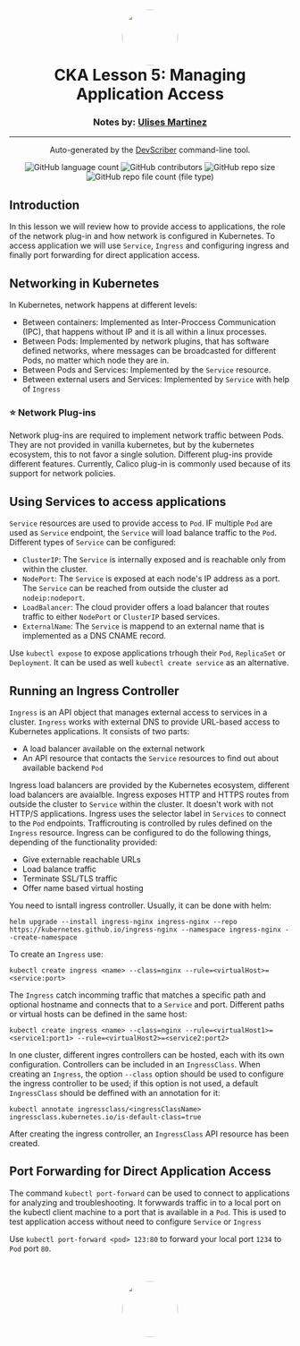 <h1 align="center" style="border-bottom: none">
    <a href="https://github.com/mx-ulises/certification-prep-cka-ckad" target="_blank">
        <img alt="" src="https://github.com/mx-ulises/certification-prep-cka-ckad/blob/main/assets/notes-logo.png?raw=true" style="border-radius: 50%; height: 100px;">
    </a>
    <br>
    CKA Lesson 5: Managing Application Access
</h1>
<h3 align="center" style="border-bottom: none">
    Notes by: <a href="https://github.com/mx-ulises" target="_blank">Ulises Martinez</a>
</h3>
<hr />

<p align="center">
    Auto-generated by the <a href="https://github.com/WhitneyLampkin/devscriber" target="_blank">DevScriber</a> command-line tool.
</p>

<div align="center">

![GitHub language count](https://img.shields.io/github/languages/count/mx-ulises/certification-prep-cka-ckad?label=Languages)
![GitHub contributors](https://img.shields.io/github/contributors/mx-ulises/certification-prep-cka-ckad?label=Contributors&color=yellow)
![GitHub repo size](https://img.shields.io/github/repo-size/mx-ulises/certification-prep-cka-ckad?label=Repo%20Size&color=teal)
![GitHub repo file count (file type)](https://img.shields.io/github/directory-file-count/mx-ulises/certification-prep-cka-ckad?label=Files&color=purple)

</div>

## Introduction

In this lesson we will review how to provide access to applications, the role of the network plug-in and how network is configured in Kubernetes. To access application we will use `Service`, `Ingress` and configuring ingress and finally port forwarding for direct application access.

## Networking in Kubernetes

In Kubernetes, network happens at different levels:

 - Between containers: Implemented as Inter-Proccess Communication (IPC), that happens without IP and it is all within a linux processes.
 - Between Pods: Implemented by network plugins, that has software defined networks, where messages can be broadcasted for different Pods, no matter which node they are in.
 - Between Pods and Services: Implemented by the `Service` resource.
 - Between external users and Services: Implemented by `Service` with help of `Ingress`

### ⭐ Network Plug-ins

Network plug-ins are required to implement network traffic between Pods. They are not provided in vanilla kubernetes, but by the kubernetes ecosystem, this to not favor a single solution. Different plug-ins provide different features. Currently, Calico plug-in is commonly used because of its support for network policies.

## Using Services to access applications

`Service` resources are used to provide access to `Pod`. IF multiple `Pod` are used as `Service` endpoint, the `Service` will load balance traffic to the `Pod`. Different types of `Service` can be configured:

 - `ClusterIP`: The `Service` is internally exposed and is reachable only from within the cluster.
 - `NodePort`: The `Service` is exposed at each node's IP address as a port. The `Service` can be reached from outside the cluster ad `nodeip:nodeport`.
 - `LoadBalancer`: The cloud provider offers a load balancer that routes traffic to either `NodePort` or `ClusterIP` based services.
 - `ExternalName`: The `Service` is mappend to an external name that is implemented as a DNS CNAME record.

Use `kubectl expose` to expose applications trhough their `Pod`, `ReplicaSet` or `Deployment`. It can be used as well `kubectl create service` as an alternative.

## Running an Ingress Controller

`Ingress` is an API object that manages external access to services in a cluster. `Ingress` works with external DNS to provide URL-based access to Kubernetes applications. It consists of two parts:
 - A load balancer available on the external network
 - An API resource that contacts the `Service` resources to find out about available backend `Pod`

Ingress load balancers are provided by the Kubernetes ecosystem, different load balancers are avaialble. Ingress exposes HTTP and HTTPS routes from outside the cluster to `Service` within the cluster. It doesn't work with not HTTP/S applications. Ingress uses the selector label in `Services` to connect to the `Pod` endpoints. Trafficrouting is controlled by rules defined on the `Ingress` resource. Ingress can be configured to do the following things, depending of the functionality provided:
 - Give externable reachable URLs
 - Load balance traffic
 - Terminate SSL/TLS traffic
 - Offer name based virtual hosting

You need to isntall ingress controller. Usually, it can be done with helm:

```
helm upgrade --install ingress-nginx ingress-nginx --repo https://kubernetes.github.io/ingress-nginx --namespace ingress-nginx --create-namespace
```

To create an `Ingress` use:

```
kubectl create ingress <name> --class=nginx --rule=<virtualHost>=<service:port>
```

The `Ingress` catch incomming traffic that matches a specific path and optional hostname and connects that to a `Service` and port. Different paths or virtual hosts can be defined in the same host:

```
kubectl create ingress <name> --class=nginx --rule=<virtualHost1>=<service1:port1> --rule=<virtualHost2>=<service2:port2>
```

In one cluster, different ingres controllers can be hosted, each with its own configuration. Controllers can be included in an `IngressClass`. When creating an `Ingress`, the option `--class` option should be used to configure the ingress controller to be used; if this option is not used, a default `IngressClass` should be deffined with an annotation for it:

```
kubectl annotate ingressclass/<ingressClassName> ingressclass.kubernetes.io/is-default-class=true
```

After creating the ingress controller, an `IngressClass` API resource has been created.

## Port Forwarding for Direct Application Access

The command `kubectl port-forward` can be used to connect to applications for analyzing and troubleshooting. It forwwards traffic in to a local port on the kubectl client machine to a port that is available in a `Pod`. This is used to test application access without need to configure `Service` or `Ingress`

Use `kubectl port-forward <pod> 123:80` to forward your local port `1234` to `Pod` port `80`.

<p align="center" style="border-bottom: none; margin-top: 50px;">
    <a href="https://github.com/mx-ulises/certification-prep-cka-ckad" target="_blank">
        <img alt="" src="https://github.com/mx-ulises/certification-prep-cka-ckad/blob/main/assets/notes-logo.png?raw=true" style="border-radius: 50%; height: 100px;">
    </a>
</p>
